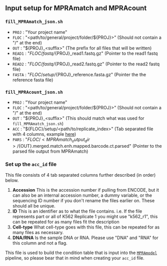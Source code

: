 ## Input setup for MPRAmatch and MPRAcount

### `fill_MPRAmatch_json.sh`

  - `PROJ`  : "Your project name"
  - `FLOC`  : "<path/to/general/project/folder/${PROJ}>" (Should not contain a "/" at the end)
  - `OUT`   : "${PROJ}_\<suffix>" (The prefix for all files that will be written)
  - `READ1` : "${FLOC}/fastq/${PROJ}_read1.fastq.gz" (Pointer to the read1 fastq file)
  - `READ2` : "${FLOC}/fastq/${PROJ}_read2.fastq.gz" (Pointer to the read2 fastq file)
  - `FASTA` : "${FLOC}/setup/${PROJ}_reference.fasta.gz" (Pointer the the reference fasta file)

### `fill_MPRAcount_json.sh`

  - `PROJ`  : "Your project name"
  - `FLOC`  : "<path/to/general/project/folder/${PROJ}>" (Should not contain a "/" at the end)
  - `OUT`   : "${PROJ}_\<suffix>" (This should match what was used for `fill_MPRAmatch_json.sh`)
  - `ACC`   : "${FLOC}/setup/<path/to/replicate_index>" (Tab separated file with 4 columns, example [here](https://github.com/tewhey-lab/MPRA_oligo_barcode_pipeline/blob/master/setup/acc_id_example.txt))
  - `PARS`  : "${FLOC}/<MPRAmatch_output_dir>/${OUT}.merged.match.enh.mapped.barcode.ct.parsed" (Pointer to the parsed file output from MPRAmatch)

### Set up the `acc_id` file

This file consists of 4 tab separated columns further described (in order) below.

  1. **Accession** This is the accession number if pulling from ENCODE, but it can also be an internal accession number, a dummy variable, or the sequencing ID number if you don't rename the files earlier on. These should all be unique.
  2. **ID** This is an identifier as to what the file contains. i.e. If the file represents part or all of K562 Replicate 1 you might use "k562_r1", this can be repeated for as many files fit the description
  3. **Cell-type** What cell-type goes with this file, this can be repeated for as many files as necessary.
  4. **DNA/RNA** Is the sample DNA or RNA. Please use "DNA" and "RNA" for this column and not a flag.

This file is used to build the condition table that is input into the [`MPRAmodel`](https://github.com/tewhey-lab/MPRAmodel) pipeline, so please bear that in mind when creating your `acc_id` file.
